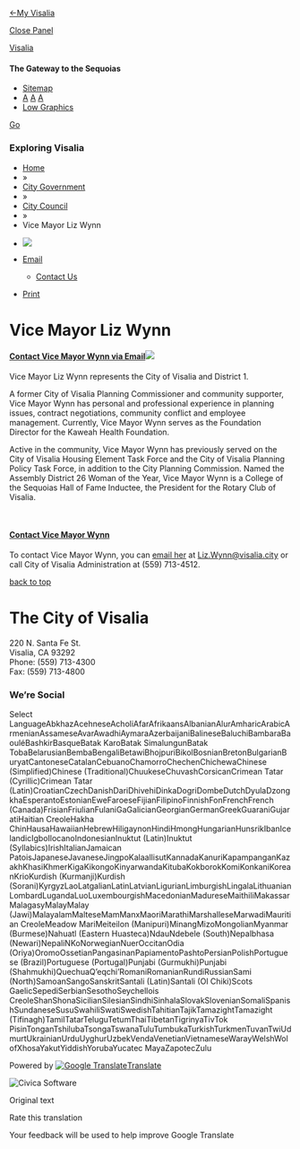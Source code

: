[←My Visalia](https://www.visalia.city/government/city_council/vice_mayor_wynn/default.asp)

[Close Panel](https://www.visalia.city/government/city_council/vice_mayor_wynn/default.asp)

[Visalia](https://visalia.city/default.asp "Return to Home")

#### The Gateway to the Sequoias

- [Sitemap](https://www.visalia.city/sitemap.asp)
- [A](https://www.visalia.city/government/city_council/vice_mayor_wynn/default.asp) [A](https://www.visalia.city/government/city_council/vice_mayor_wynn/default.asp) [A](https://www.visalia.city/government/city_council/vice_mayor_wynn/default.asp)
- [Low Graphics](https:subGrphVer%28'lo'%29)

[Go](https:frmSearchGo%28%29;)

### Exploring Visalia

- [Home](https://visalia.city/default.asp)
- »
- [City Government](https://www.visalia.city/government/default.asp)
- »
- [City Council](https://www.visalia.city/government/city_council/default.asp)
- »
- Vice Mayor Liz Wynn

<!--THE END-->

- ![](https://www.visalia.city/img/00/icons/newicons/icon-add.png)
- [Email](https://www.visalia.city/government/city_council/vice_mayor_wynn/default.asp)
  
  - [Contact Us](https:Civica_Modal.showModal%28'modal-contact-us',%20'/custom/overlay/contact-us.asp?m=1&u=http%3A%2F%2Fwww.visalia.city%2Fgovernment%2Fcity_council%2Fvice_mayor_wynn%2Fdefault.asp&i=922&t=%27%2C%20%27medium%27%2C%20%27modalJsInit%28%29%27%20%29%3B)
- [Print](https:window.print%28%29;)

# Vice Mayor Liz Wynn

#### [Contact Vice Mayor Wynn via Email![](https://www.visalia.city/images/Departments/CityCouncil/Liz_Wynn_Photo_City_Council_2023.jpg)](mailto:liz.wynn@visalia.city?subject=Email%20from%20City%20of%20Visalia%20Website)

Vice Mayor Liz Wynn represents the City of Visalia and District 1. 

A former City of Visalia Planning Commissioner and community supporter, Vice Mayor Wynn has personal and professional experience in planning issues, contract negotiations, community conflict and employee management. Currently, Vice Mayor Wynn serves as the Foundation Director for the Kaweah Health Foundation.

Active in the community, Vice Mayor Wynn has previously served on the City of Visalia Housing Element Task Force and the City of Visalia Planning Policy Task Force, in addition to the City Planning Commission. Named the Assembly District 26 Woman of the Year, Vice Mayor Wynn is a College of the Sequoias Hall of Fame Inductee, the President for the Rotary Club of Visalia. 

 

#### [Contact Vice Mayor Wynn](mailto:liz.wynn@visalia.city?subject=Email%20from%20City%20Website)

To contact Vice Mayor Wynn, you can [email her](mailto:liz.wynn@visalia.city?subject=Email%20from%20City%20Website) at [Liz.Wynn@visalia.city](mailto:mailto:Liz.Wynn@visalia.city) or call City of Visalia Administration at (559) 713-4512.

[back to top](https://www.visalia.city/government/city_council/vice_mayor_wynn/default.asp/%5Cdefault.asp)

# The City of Visalia

220 N. Santa Fe St.  
Visalia, CA 93292  
Phone: (559) 713-4300  
Fax: (559) 713-4800

### We’re Social

Select LanguageAbkhazAcehneseAcholiAfarAfrikaansAlbanianAlurAmharicArabicArmenianAssameseAvarAwadhiAymaraAzerbaijaniBalineseBaluchiBambaraBaouléBashkirBasqueBatak KaroBatak SimalungunBatak TobaBelarusianBembaBengaliBetawiBhojpuriBikolBosnianBretonBulgarianBuryatCantoneseCatalanCebuanoChamorroChechenChichewaChinese (Simplified)Chinese (Traditional)ChuukeseChuvashCorsicanCrimean Tatar (Cyrillic)Crimean Tatar (Latin)CroatianCzechDanishDariDhivehiDinkaDogriDombeDutchDyulaDzongkhaEsperantoEstonianEweFaroeseFijianFilipinoFinnishFonFrenchFrench (Canada)FrisianFriulianFulaniGaGalicianGeorgianGermanGreekGuaraniGujaratiHaitian CreoleHakha ChinHausaHawaiianHebrewHiligaynonHindiHmongHungarianHunsrikIbanIcelandicIgboIlocanoIndonesianInuktut (Latin)Inuktut (Syllabics)IrishItalianJamaican PatoisJapaneseJavaneseJingpoKalaallisutKannadaKanuriKapampanganKazakhKhasiKhmerKigaKikongoKinyarwandaKitubaKokborokKomiKonkaniKoreanKrioKurdish (Kurmanji)Kurdish (Sorani)KyrgyzLaoLatgalianLatinLatvianLigurianLimburgishLingalaLithuanianLombardLugandaLuoLuxembourgishMacedonianMadureseMaithiliMakassarMalagasyMalayMalay (Jawi)MalayalamMalteseMamManxMaoriMarathiMarshalleseMarwadiMauritian CreoleMeadow MariMeiteilon (Manipuri)MinangMizoMongolianMyanmar (Burmese)Nahuatl (Eastern Huasteca)NdauNdebele (South)Nepalbhasa (Newari)NepaliNKoNorwegianNuerOccitanOdia (Oriya)OromoOssetianPangasinanPapiamentoPashtoPersianPolishPortuguese (Brazil)Portuguese (Portugal)Punjabi (Gurmukhi)Punjabi (Shahmukhi)QuechuaQʼeqchiʼRomaniRomanianRundiRussianSami (North)SamoanSangoSanskritSantali (Latin)Santali (Ol Chiki)Scots GaelicSepediSerbianSesothoSeychellois CreoleShanShonaSicilianSilesianSindhiSinhalaSlovakSlovenianSomaliSpanishSundaneseSusuSwahiliSwatiSwedishTahitianTajikTamazightTamazight (Tifinagh)TamilTatarTeluguTetumThaiTibetanTigrinyaTivTok PisinTonganTshilubaTsongaTswanaTuluTumbukaTurkishTurkmenTuvanTwiUdmurtUkrainianUrduUyghurUzbekVendaVenetianVietnameseWarayWelshWolofXhosaYakutYiddishYorubaYucatec MayaZapotecZulu

Powered by [![Google Translate](https://www.gstatic.com/images/branding/googlelogo/1x/googlelogo_color_42x16dp.png)Translate](https://translate.google.com)

![Civica Software](https://www.visalia.city/img/00/layout/civica_logo.png "Powered by Civica Software")

Original text

Rate this translation

Your feedback will be used to help improve Google Translate